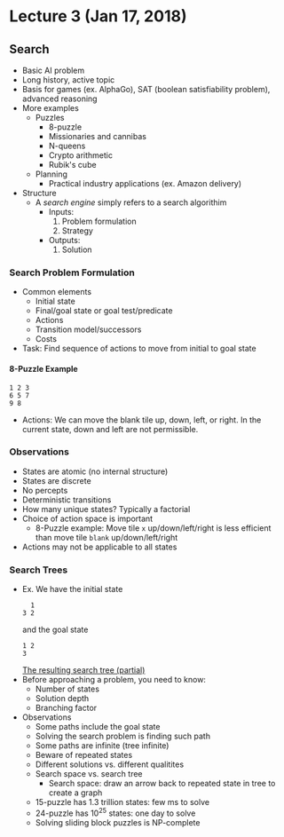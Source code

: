 # Lecture 3 (Jan 17, 2018)
## Search
* Basic AI problem
* Long history, active topic
* Basis for games (ex. AlphaGo), SAT (boolean satisfiability problem), advanced reasoning
* More examples
  * Puzzles
    * 8-puzzle
    * Missionaries and cannibas
    * N-queens
    * Crypto arithmetic
    * Rubik's cube
  * Planning
    * Practical industry applications (ex. Amazon delivery)
* Structure
  * A *search engine* simply refers to a search algorithim
    * Inputs:
      1. Problem formulation
      2. Strategy
    * Outputs:
      1. Solution
### Search Problem Formulation
* Common elements
  * Initial state
  * Final/goal state or goal test/predicate
  * Actions
  * Transition model/successors
  * Costs
* Task: Find sequence of actions to move from initial to goal state
#### 8-Puzzle Example
```
1 2 3
6 5 7
9 8
```
* Actions: We can move the blank tile up, down, left, or right. In the current state, down and left are not permissible. 
### Observations
* States are atomic (no internal structure)
* States are discrete
* No percepts
* Deterministic transitions
* How many unique states? Typically a factorial
* Choice of action space is important
  * 8-Puzzle example: Move tile `x` up/down/left/right is less efficient than move tile `blank` up/down/left/right
* Actions may not be applicable to all states
### Search Trees
* Ex. We have the initial state
  ```
    1
  3 2
  ```
  and the goal state
  ```
  1 2
  3
  ```
  [The resulting search tree (partial)](Images/searchTree.jpg)
* Before approaching a problem, you need to know:
  * Number of states
  * Solution depth
  * Branching factor 
* Observations
  * Some paths include the goal state
  * Solving the search problem is finding such path
  * Some paths are infinite (tree infinite)
  * Beware of repeated states
  * Different solutions vs. different qualitites
  * Search space vs. search tree
    * Search space: draw an arrow back to repeated state in tree to create a graph
  * 15-puzzle has 1.3 trillion states: few ms to solve
  * 24-puzzle has 10<sup>25</sup> states: one day to solve
  * Solving sliding block puzzles is NP-complete
